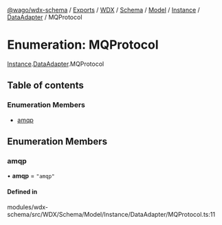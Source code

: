 [@wago/wdx-schema](../README.md) / [Exports](../modules.md) / [WDX](../modules/WDX.md) / [Schema](../modules/WDX.Schema.md) / [Model](../modules/WDX.Schema.Model.md) / [Instance](../modules/WDX.Schema.Model.Instance.md) / [DataAdapter](../modules/WDX.Schema.Model.Instance.DataAdapter.md) / MQProtocol

# Enumeration: MQProtocol

[Instance](../modules/WDX.Schema.Model.Instance.md).[DataAdapter](../modules/WDX.Schema.Model.Instance.DataAdapter.md).MQProtocol

## Table of contents

### Enumeration Members

- [amqp](WDX.Schema.Model.Instance.DataAdapter.MQProtocol.md#amqp)

## Enumeration Members

### amqp

• **amqp** = ``"amqp"``

#### Defined in

modules/wdx-schema/src/WDX/Schema/Model/Instance/DataAdapter/MQProtocol.ts:11
